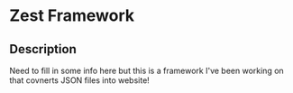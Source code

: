 # Zest Framework


## Description
Need to fill in some info here but this is a framework I've been working on that covnerts JSON files into website!